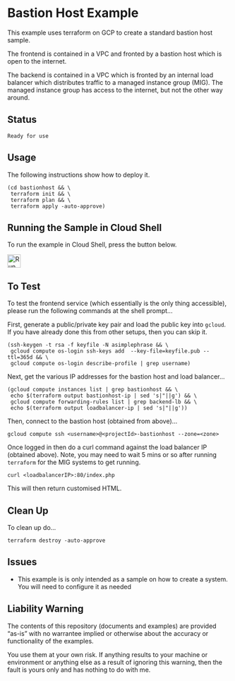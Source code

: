 Bastion Host Example
====================

This example uses terraform on GCP to create a standard bastion host sample.

The frontend is contained in a VPC and fronted by a bastion host which is open to the internet.

The backend is contained in a VPC which is fronted by an internal load balancer which distributes traffic to a managed instance group (MIG). The managed instance group has access to the internet, but not the other way around.

Status
------
````
Ready for use
````
Usage
-----
The following instructions show how to deploy it.

    (cd bastionhost && \
     terraform init && \
     terraform plan && \
     terraform apply -auto-approve)

Running the Sample in Cloud Shell
---------------------------------
To run the example in Cloud Shell, press the button below.

[<img src="http://gstatic.com/cloudssh/images/open-btn.png" alt="Run on Google Cloud" height="30">][run_button_auto]

To Test
-------
To test the frontend service (which essentially is the only thing accessible), please run the following commands
at the shell prompt...

First, generate a public/private key pair and load the public key into `gcloud`.
If you have already done this from other setups, then you can skip it.

    (ssh-keygen -t rsa -f keyfile -N asimplephrase && \
     gcloud compute os-login ssh-keys add  --key-file=keyfile.pub --ttl=365d && \
     gcloud compute os-login describe-profile | grep username)

Next, get the various IP addresses for the bastion host and load balancer...

    (gcloud compute instances list | grep bastionhost && \
     echo $(terraform output bastionhost-ip | sed 's|"||g') && \
     gcloud compute forwarding-rules list | grep backend-lb && \
     echo $(terraform output loadbalancer-ip | sed 's|"||g'))

Then, connect to the bastion host (obtained from above)...

    gcloud compute ssh <username>@<projectId>-bastionhost --zone=<zone>

Once logged in then do a curl command against the load balancer IP (obtained above).
Note, you may need to wait 5 mins or so after running `terraform` for the MIG systems to get running.

    curl <loadbalancerIP>:80/index.php

This will then return customised HTML.

Clean Up
--------
To clean up do...

    terraform destroy -auto-approve

Issues
------
- This example is is only intended as a sample on how to create a system. You will need to configure it as needed

Liability Warning
-----------------
The contents of this repository (documents and examples) are provided “as-is” with no warrantee implied
or otherwise about the accuracy or functionality of the examples.

You use them at your own risk. If anything results to your machine or environment or anything else as a
result of ignoring this warning, then the fault is yours only and has nothing to do with me.

[run_button_auto]: https://console.cloud.google.com/cloudshell/open?git_repo=https://github.com/tpayne/terraform-examples&working_dir=samples/GCP/templates/bastionhost&page=shell&tutorial=README.md
